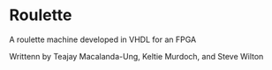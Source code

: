 # Roulette
A roulette machine developed in VHDL for an FPGA

Writtenn by Teajay Macalanda-Ung, Keltie Murdoch, and Steve Wilton
